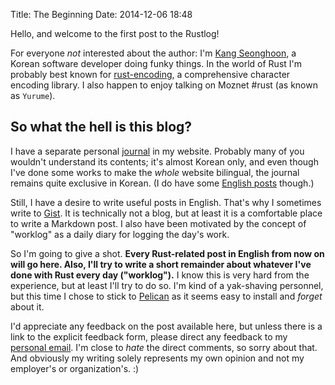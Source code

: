 Title: The Beginning
Date: 2014-12-06 18:48

Hello, and welcome to the first post to the Rustlog!

For everyone *not* interested about the author:
I'm [Kang Seonghoon], a Korean software developer doing funky things.
In the world of Rust I'm probably best known for
[rust-encoding], a comprehensive character encoding library.
I also happen to enjoy talking on Moznet #rust (as known as `Yurume`).

[Kang Seonghoon]: http://mearie.org/about/kang-seonghoon.en
[rust-encoding]: https://github.com/lifthrasiir/rust-encoding

## So what the hell is this blog?

I have a separate personal [journal] in my website.
Probably many of you wouldn't understand its contents;
it's almost Korean only, and even though I've done some works to
make the *whole* website bilingual,
the journal remains quite exclusive in Korean.
(I do have some [English posts] though.)

[journal]: http://j.mearie.org/
[English posts]: http://j.mearie.org/tagged/english

Still, I have a desire to write useful posts in English.
That's why I sometimes write to [Gist].
It is technically not a blog, but at least it is a comfortable place
to write a Markdown post.
I also have been motivated by the concept of "worklog"
as a daily diary for logging the day's work.

[Gist]: https://gist.github.com/lifthrasiir/

So I'm going to give a shot.
**Every Rust-related post in English from now on will go here.
Also, I'll try to write a short remainder about
whatever I've done with Rust every day ("worklog").**
I know this is very hard from the experience,
but at least I'll try to do so.
I'm kind of a yak-shaving personnel,
but this time I chose to stick to [Pelican]
as it seems easy to install and *forget* about it.

[Pelican]: http://getpelican.com/

I'd appreciate any feedback on the post available here,
but unless there is a link to the explicit feedback form,
please direct any feedback to my [personal email].
I'm close to *hate* the direct comments, so sorry about that.
And obviously my writing solely represents my own opinion
and not my employer's or organization's. :)

[personal email]: http://mearie.org/about/contact.en

